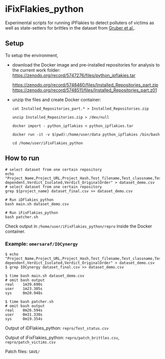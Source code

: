# iFixFlakies_python
Experimental scripts for running iPFlakies to detect polluters of victims as well as state-setters for brittles in the dataset from [Gruber et al.](https://www.computer.org/csdl/proceedings-article/icst/2021/683600a148/1tRP8lWaACc).

## Setup
To setup the environment,

 - download the Docker image and pre-installed repositories for analysis to the current work folder:
    https://zenodo.org/record/5747276/files/python_ipflakies.tar

    https://zenodo.org/record/5748460/files/Installed_Repositories_part.zip
    https://zenodo.org/record/5748511/files/Installed_Repositories_part.z01

 - unzip the files and create Docker container:
    ```
    cat Installed_Repositories_part.* > Installed_Repositories.zip

    unzip Installed_Repositories.zip > /dev/null

    docker import - python_ipflakies < python_ipflakies.tar

    docker run -it -v $(pwd):/home/user/data python_ipflakies /bin/bash
    
    cd /home/user/iFixFlakies_python
    ```


## How to run

```
# select dataset from one certain repository
echo "Project_Name,Project_URL,Project_Hash,Test_filename,Test_classname,Test_funcname,Test_parametrization,Order-dependent,Verdict_Isolated,Verdict_OriginalOrder" > dataset_demo.csv
# select dataset from one certain repository
grep ${project_name} dataset_final.csv >> dataset_demo.csv

# Run iDFlakies_python
bash main.sh dataset_demo.csv

# Run iFixFlakies_python
bash patcher.sh
```

Check output in `/home/user/iFixFlakies_python/repro` inside the Docker container.

### Example: `omersaraf/IOCynergy`
```
$ echo "Project_Name,Project_URL,Project_Hash,Test_filename,Test_classname,Test_funcname,Test_parametrization,Order-dependent,Verdict_Isolated,Verdict_OriginalOrder" > dataset_demo.csv
$ grep IOCynergy dataset_final.csv >> dataset_demo.csv

$ time bash main.sh dataset_demo.csv
# omit bash output
real    1m39.690s
user    1m23.305s
sys     0m20.948s

$ time bash patcher.sh
# omit bash output
real    0m26.594s
user    0m31.330s
sys     0m19.354s
```

Output of iDFlakies_python: `repro/Test_status.csv`

Output of iFixFlakies_python: `repro/patch_brittles.csv`, `repro/patch_victims.csv`

Patch files: `SAVE/`


